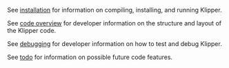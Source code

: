 See [installation](Installation.md) for information on compiling,
installing, and running Klipper.

See [code overview](Code_Overview.md) for developer information on the
structure and layout of the Klipper code.

See [debugging](Debugging.md) for developer information on how to test
and debug Klipper.

See [todo](Todo.md) for information on possible future code features.
